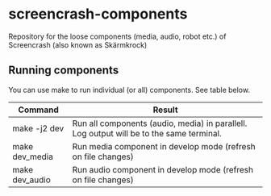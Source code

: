 # screencrash-components
Repository for the loose components (media, audio, robot etc.) of Screencrash (also known as Skärmkrock)

## Running components
You can use make to run individual (or all) components. See table below.

| Command        | Result                                                                                   |
| -------------- | ---------------------------------------------------------------------------------------- |
| make -j2 dev   | Run all components (audio, media) in parallell. Log output will be to the same terminal. |
| make dev_media | Run media component in develop mode (refresh on file changes)                            |
| make dev_audio | Run audio component in develop mode (refresh on file changes)                            |
